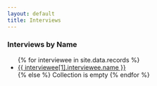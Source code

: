 ```yaml
---
layout: default
title: Interviews
---
```

<section id="interviewees">
  <h3>Interviews by Name</h3>
  <ul>
    {% for interviewee in site.data.records %}
    <li>
      <a href="{{ interviewee[1].interviewee.identifier }}/">{{ interviewee[1].interviewee.name }}</a>
    </li>
    {% else %}
    Collection is empty
    {% endfor %}
  </ul>
</section>
